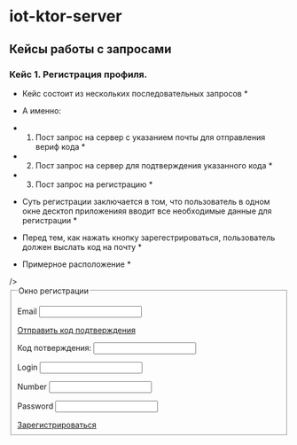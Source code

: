 # iot-ktor-server
## Кейсы работы с запросами

### Кейс 1. Регистрация профиля.
* Кейс состоит из нескольких последовательных запросов *
* А именно: 
* 1. Пост запрос на сервер с указанием почты для отправления вериф кода *
* 2. Пост запрос на сервер для подтверждения указанного кода *
* 3. Пост запрос на регистрацию *

* Суть регистрации заключается в том, что пользователь в одном окне десктоп приложенияя вводит все необходимые данные для регистрации *
* Перед тем, как нажать кнопку зарегестрироваться, пользователь должен выслать код на почту *
* Примерное расположение *

<!doctype html>
<html lang="ru">
<head>
  <meta charset="utf-8" />
  <title></title> />
</head>
<body>
<form>
	<fieldset>
		<legend>Окно регистрации</legend>
		   <p><label for="name">Email <em> </em></label><input type="text" id="name"></p>
			<a href=#>Отправить код подтверждения</a>
			<p>Код потверждения: <label for="code"></label><input type="number" id="code"></p>
    		<p><label for="email">Login<em> </em></label><input type="email" id="email"></p>
			<p><label for="number">Number<em> </em></label><input type="number" id="number"></p>
			<p><label for="password">Password<em> </em></label><input type="password" id="password"></p>
			<a href=#>Зарегистрироваться</a>
	</fieldset>
</form>
</body>
</html>
